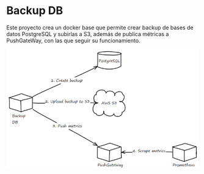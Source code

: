 # Backup DB
Este proyecto crea un docker base que permite crear backup de
bases de datos PostgreSQL y subirlas a S3, además de publica
métricas a PushGateWay, con las que seguir su funcionamiento.

![alt schema-db](images/schema-backup-db.png)

